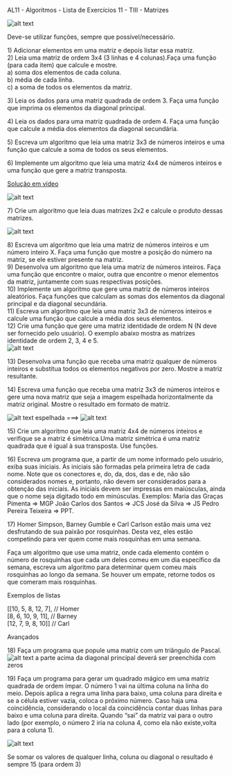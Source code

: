 AL11 \- Algoritmos \- Lista de Exercícios 11 \- TIII \- Matrizes

![alt text](AL11-01.png)

Deve-se utilizar funções, sempre que possível/necessário.

1\) Adicionar elementos em uma matriz e depois listar essa matriz.  
2\) Leia uma matriz de ordem 3x4 (3 linhas e 4 colunas).Faça uma função (para cada item) que calcule e mostre.   
a) soma dos elementos de cada coluna.   
b) média de cada linha.  
c) a soma de todos os elementos da matriz.

3\) Leia os dados para uma matriz quadrada de ordem 3\. Faça uma função que imprima os elementos da diagonal principal.

4\) Leia os dados para uma matriz quadrada de ordem 4\. Faça uma função que calcule a  média dos elementos da diagonal secundária.

5\) Escreva um algoritmo que leia uma matriz 3x3 de números inteiros e uma função que calcule a soma de todos os seus elementos.

6\) Implemente um algoritmo que leia uma matriz 4x4 de números inteiros e uma função que gere a matriz transposta.

[Solução em vídeo](https://www.youtube.com/watch?v=OlyGZ94omwM)

![alt text](AL11-03.png)

7\) Crie um algoritmo que leia duas matrizes 2x2 e calcule o produto dessas matrizes.

![alt text](AL11-07.png)

8\) Escreva um algoritmo que leia uma matriz de números inteiros e um número inteiro X. Faça uma função que mostre a posição do número na matriz,  se ele estiver presente na matriz.  
9\) Desenvolva um algoritmo que leia uma matriz de números inteiros. Faça uma função que encontre o maior, outra que encontre   o menor elementos da matriz, juntamente com suas respectivas posições.  
10\) Implemente um algoritmo que gere uma matriz de números inteiros aleatórios. Faça funções que calculam as somas dos elementos da diagonal principal e da diagonal secundária.  
11\) Escreva um algoritmo que leia uma matriz 3x3 de números inteiros e calcule uma função que calcule a média dos seus elementos.  
12\) Crie uma função que gere uma matriz identidade de ordem N (N deve ser fornecido pelo usuário). O exemplo abaixo mostra as matrizes identidade de ordem 2, 3, 4 e 5\.  
![alt text](AL11-12.png)

13\) Desenvolva uma função que receba uma matriz qualquer de números inteiros e substitua todos os elementos negativos por zero. Mostre a matriz resultante.

14\) Escreva uma função que receba uma matriz 3x3 de números inteiros e gere uma nova matriz que seja a imagem espelhada horizontalmente da matriz original. Mostre o resultado em formato de matriz.

![alt text](AL11-14a.png) espelhada ===> ![alt text](AL11-14b.png)

15\) Crie um algoritmo que leia uma matriz 4x4 de números inteiros e verifique se a matriz é simétrica.Uma matriz simétrica é uma matriz quadrada que é igual à sua transposta. Use funções.

16\) Escreva um programa que, a partir de um nome informado pelo usuário, exiba suas  iniciais.  As iniciais são formadas pela primeira letra de cada nome. Note que os conectores e, do, da, dos, das e  de, não são considerados nomes e, portanto, não devem ser considerados para a  obtenção das iniciais. As iniciais devem ser impressas em maiúsculas, ainda que o nome  seja digitado todo em minúsculas.  Exemplos:  Maria das Graças Pimenta \=\> MGP  João Carlos dos Santos \=\> JCS  José da Silva \=\> JS  Pedro Pereira Teixeira \=\> PPT.

17\) Homer Simpson, Barney Gumble e Carl Carlson estão mais uma vez desfrutando de sua paixão por rosquinhas. Desta vez, eles estão competindo para ver quem come mais rosquinhas em uma semana.

Faça um algoritmo que use uma matriz, onde cada  elemento contém o número de rosquinhas que cada um deles comeu em um dia específico da semana, escreva um algoritmo para determinar quem comeu mais rosquinhas ao longo da semana. Se houver um empate, retorne todos os que comeram mais rosquinhas.

Exemplos de listas

\[\[10, 5, 8, 12, 7\],   // Homer  
 \[8, 6, 10, 9, 11\],   // Barney  
 \[12, 7, 9, 8, 10\]\]   // Carl

Avançados

18\) Faça um programa que popule uma matriz com um triângulo de Pascal.   
![alt text](AL11-18.png) 
a parte acima da diagonal principal deverá ser preenchida com zeros

19\) Faça um programa para gerar um quadrado mágico em uma matriz quadrada de ordem ímpar. O número 1 vai na última coluna na linha do meio. Depois aplica a regra uma linha para baixo, uma coluna para direita e se a célula estiver vazia, coloca o próximo número. Caso haja uma coincidência, considerando o local da coincidência contar duas linhas para baixo e uma coluna para direita. Quando “sai” da matriz vai para o outro lado (por exemplo, o número 2 iria na coluna 4, como ela não existe,volta para a coluna 1).

![alt text](AL11-19.png)

Se somar os valores de qualquer linha, coluna ou diagonal o resultado é sempre 15 (para ordem 3\)
